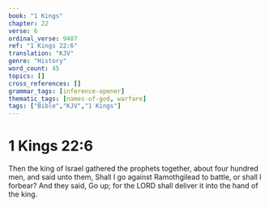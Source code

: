 ```yaml
---
book: "1 Kings"
chapter: 22
verse: 6
ordinal_verse: 9487
ref: "1 Kings 22:6"
translation: "KJV"
genre: "History"
word_count: 45
topics: []
cross_references: []
grammar_tags: [inference-opener]
thematic_tags: [names-of-god, warfare]
tags: ["Bible","KJV","1 Kings"]
---
```


# 1 Kings 22:6

Then the king of Israel gathered the prophets together, about four hundred men, and said unto them, Shall I go against Ramothgilead to battle, or shall I forbear? And they said, Go up; for the LORD shall deliver it into the hand of the king.
